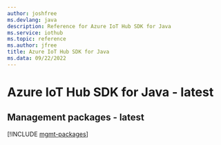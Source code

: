 ```yaml
---
author: joshfree
ms.devlang: java
description: Reference for Azure IoT Hub SDK for Java
ms.service: iothub
ms.topic: reference
ms.author: jfree
title: Azure IoT Hub SDK for Java
ms.data: 09/22/2022
---
```

# Azure IoT Hub SDK for Java - latest

## Management packages - latest
[!INCLUDE [mgmt-packages](iot-hub-mgmt-index.md)]